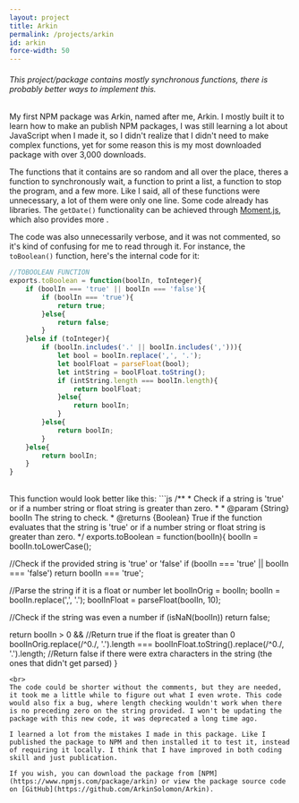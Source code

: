 ```yaml
---
layout: project
title: Arkin
permalink: /projects/arkin
id: arkin
force-width: 50
---
```

<div class="callout warning">
  <h6>This project/package contains mostly synchronous functions, there is probably better ways to implement this.</h6>
</div>

My first NPM package was Arkin, named after me, Arkin. I mostly built it to learn how to make an publish NPM packages, I was still learning a lot about JavaScript when I made it, so I didn't realize that I didn't need to make complex functions, yet for some reason this is my most downloaded package with over 3,000 downloads.

The functions that it contains are so random and all over the place, theres a function to synchronously wait, a function to print a list, a function to stop the program, and a few more. Like I said, all of these functions were unnecessary, a lot of them were only one line. Some code already has libraries. The `getDate()` functionality can be achieved through [Moment.js](https://momentjs.com/), which also provides more .

The code was also unnecessarily verbose, and it was not commented, so it's kind of confusing for me to read through it. For instance, the `toBoolean()` function, here's the internal code for it:  

```js
//TOBOOLEAN FUNCTION
exports.toBoolean = function(boolIn, toInteger){
    if (boolIn === 'true' || boolIn === 'false'){
        if (boolIn === 'true'){
            return true;
        }else{
            return false;
        }
    }else if (toInteger){
        if (boolIn.includes('.' || boolIn.includes(','))){
            let bool = boolIn.replace(',', '.');
            let boolFloat = parseFloat(bool);
            let intString = boolFloat.toString();
            if (intString.length === boolIn.length){
                return boolFloat;
            }else{
                return boolIn;
            }
        }else{
            return boolIn;
        }
    }else{
        return boolIn;
    }
}
```
<br>
This function would look better like this:
```js
/**
 * Check if a string is 'true' or if a number string or float string is greater than zero.
 *
 * @param {String} boolIn The string to check.
 * @returns {Boolean} True if the function evaluates that the string is 'true' or if a number string or float string is greater than zero.
 */
exports.toBoolean = function(boolIn){
  boolIn = boolIn.toLowerCase();

  //Check if the provided string is 'true' or 'false'
  if (boolIn === 'true' || boolIn === 'false') return boolIn === 'true';

  //Parse the string if it is a float or number
  let boolInOrig = boolIn;
  boolIn = boolIn.replace(',', '.');
  boolInFloat = parseFloat(boolIn, 10);

  //Check if the string was even a number
  if (isNaN(boolIn)) return false;

  return boolIn > 0 && //Return true if the float is greater than 0
  boolInOrig.replace(/^0./, '.').length === boolInFloat.toString().replace(/^0./, '.').length; //Return false if there were extra characters in the string (the ones that didn't get parsed)
}
```
<br>
The code could be shorter without the comments, but they are needed, it took me a little while to figure out what I even wrote. This code would also fix a bug, where length checking wouldn't work when there is no preceding zero on the string provided. I won't be updating the package with this new code, it was deprecated a long time ago.

I learned a lot from the mistakes I made in this package. Like I published the package to NPM and then installed it to test it, instead of requiring it locally. I think that I have improved in both coding skill and just publication.

If you wish, you can download the package from [NPM](https://www.npmjs.com/package/arkin) or view the package source code on [GitHub](https://github.com/ArkinSolomon/Arkin).
